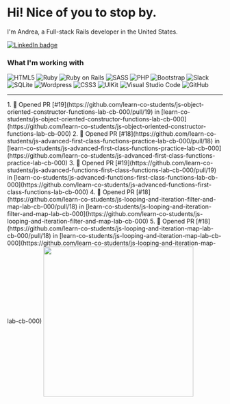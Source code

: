 # Hi! Nice of you to stop by.

I'm Andrea, a Full-stack Rails developer in the United States.

<a href="https://linkedin.com/in/andrea-jasper" target="blank"><img align="center" src="https://img.shields.io/badge/LinkedIn-0077B5?style=for-the-badge&logo=linkedin&logoColor=white" alt="LinkedIn badge" /></a>

### What I'm working with
<img alt="HTML5" src="https://img.shields.io/badge/-HTML5-E34F26?style=flat-square&logo=html5&logoColor=white" /> <img alt="Ruby" src="https://img.shields.io/badge/-RUBY-CC342D?style=flat-square&logo=ruby&logoColor=white" />  <img alt="Ruby on Rails" src="https://img.shields.io/badge/-RUBY_ON_RAILS-CC0000?style=flat-square&logo=ruby-on-rails&logoColor=white" /> <img alt="SASS" src="https://img.shields.io/badge/-SASS-CC6699?style=flat-square&logo=sass&logoColor=white" /> <img alt="PHP" src="https://img.shields.io/badge/-PHP-777BB4?style=flat-square&logo=php&logoColor=white" /> <img alt="Bootstrap" src="https://img.shields.io/badge/-BOOTSTRAP-7952B3?style=flat-square&logo=bootstrap&logoColor=white" /> <img alt="Slack" src="https://img.shields.io/badge/-SLACK-4A154B?style=flat-square&logo=slack&logoColor=white" /> <img alt="SQLite" src="https://img.shields.io/badge/-SQLITE-003B57?style=flat-square&logo=sqlite&logoColor=white" /> <img alt="Wordpress" src="https://img.shields.io/badge/-WORDPRESS-21759B?style=flat-square&logo=wordpress&logoColor=white" /> <img alt="CSS3" src="https://img.shields.io/badge/-CSS3-1572B6?style=flat-square&logo=css3&logoColor=white" /> <img alt="UIKit" src="https://img.shields.io/badge/-UIKIT-2396F3?style=flat-square&logo=uikit&logoColor=white" />
<img alt="Visual Studio Code" src="https://img.shields.io/badge/-VISUAL_STUDIO_CODE-2396F3?style=flat-square&logo=visual-studio-code&logoColor=white" /> <img alt="GitHub" src="https://img.shields.io/badge/-GITHUB-181717?style=flat-square&logo=github&logoColor=white" />

---

<p align=left>
  <!--<a href="https://github.com/andreajasper/github-readme-stats" title="Go to Source">-->
    <!--START_SECTION:activity-->
1. 💪 Opened PR [#19](https://github.com/learn-co-students/js-object-oriented-constructor-functions-lab-cb-000/pull/19) in [learn-co-students/js-object-oriented-constructor-functions-lab-cb-000](https://github.com/learn-co-students/js-object-oriented-constructor-functions-lab-cb-000)
2. 💪 Opened PR [#18](https://github.com/learn-co-students/js-advanced-first-class-functions-practice-lab-cb-000/pull/18) in [learn-co-students/js-advanced-first-class-functions-practice-lab-cb-000](https://github.com/learn-co-students/js-advanced-first-class-functions-practice-lab-cb-000)
3. 💪 Opened PR [#19](https://github.com/learn-co-students/js-advanced-functions-first-class-functions-lab-cb-000/pull/19) in [learn-co-students/js-advanced-functions-first-class-functions-lab-cb-000](https://github.com/learn-co-students/js-advanced-functions-first-class-functions-lab-cb-000)
4. 💪 Opened PR [#18](https://github.com/learn-co-students/js-looping-and-iteration-filter-and-map-lab-cb-000/pull/18) in [learn-co-students/js-looping-and-iteration-filter-and-map-lab-cb-000](https://github.com/learn-co-students/js-looping-and-iteration-filter-and-map-lab-cb-000)
5. 💪 Opened PR [#18](https://github.com/learn-co-students/js-looping-and-iteration-map-lab-cb-000/pull/18) in [learn-co-students/js-looping-and-iteration-map-lab-cb-000](https://github.com/learn-co-students/js-looping-and-iteration-map-lab-cb-000)
<!--END_SECTION:activity-->
    <img width="350" align="center" src="https://github-readme-stats.vercel.app/api?username=andreajasper&show_icons=true&theme=vision-friendly-dark">
  </a>
</p>
